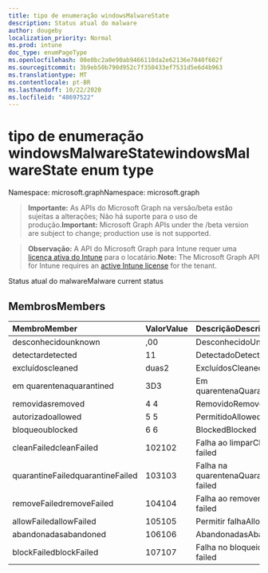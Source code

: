 ```yaml
---
title: tipo de enumeração windowsMalwareState
description: Status atual do malware
author: dougeby
localization_priority: Normal
ms.prod: intune
doc_type: enumPageType
ms.openlocfilehash: 00e0bc2a0e90ab9466110da2e62136e7040f602f
ms.sourcegitcommit: 3b9eb50b790d952c7f350433ef7531d5e6d4b963
ms.translationtype: MT
ms.contentlocale: pt-BR
ms.lasthandoff: 10/22/2020
ms.locfileid: "48697522"
---
```

# <a name="windowsmalwarestate-enum-type"></a><span data-ttu-id="02238-103">tipo de enumeração windowsMalwareState</span><span class="sxs-lookup"><span data-stu-id="02238-103">windowsMalwareState enum type</span></span>

<span data-ttu-id="02238-104">Namespace: microsoft.graph</span><span class="sxs-lookup"><span data-stu-id="02238-104">Namespace: microsoft.graph</span></span>

> <span data-ttu-id="02238-105">**Importante:** As APIs do Microsoft Graph na versão/beta estão sujeitas a alterações; Não há suporte para o uso de produção.</span><span class="sxs-lookup"><span data-stu-id="02238-105">**Important:** Microsoft Graph APIs under the /beta version are subject to change; production use is not supported.</span></span>

> <span data-ttu-id="02238-106">**Observação:** A API do Microsoft Graph para Intune requer uma [licença ativa do Intune](https://go.microsoft.com/fwlink/?linkid=839381) para o locatário.</span><span class="sxs-lookup"><span data-stu-id="02238-106">**Note:** The Microsoft Graph API for Intune requires an [active Intune license](https://go.microsoft.com/fwlink/?linkid=839381) for the tenant.</span></span>

<span data-ttu-id="02238-107">Status atual do malware</span><span class="sxs-lookup"><span data-stu-id="02238-107">Malware current status</span></span>

## <a name="members"></a><span data-ttu-id="02238-108">Membros</span><span class="sxs-lookup"><span data-stu-id="02238-108">Members</span></span>
|<span data-ttu-id="02238-109">Membro</span><span class="sxs-lookup"><span data-stu-id="02238-109">Member</span></span>|<span data-ttu-id="02238-110">Valor</span><span class="sxs-lookup"><span data-stu-id="02238-110">Value</span></span>|<span data-ttu-id="02238-111">Descrição</span><span class="sxs-lookup"><span data-stu-id="02238-111">Description</span></span>|
|:---|:---|:---|
|<span data-ttu-id="02238-112">desconhecido</span><span class="sxs-lookup"><span data-stu-id="02238-112">unknown</span></span>|<span data-ttu-id="02238-113">,0</span><span class="sxs-lookup"><span data-stu-id="02238-113">0</span></span>|<span data-ttu-id="02238-114">Desconhecido</span><span class="sxs-lookup"><span data-stu-id="02238-114">Unknown</span></span>|
|<span data-ttu-id="02238-115">detectar</span><span class="sxs-lookup"><span data-stu-id="02238-115">detected</span></span>|<span data-ttu-id="02238-116">1</span><span class="sxs-lookup"><span data-stu-id="02238-116">1</span></span>|<span data-ttu-id="02238-117">Detectado</span><span class="sxs-lookup"><span data-stu-id="02238-117">Detected</span></span>|
|<span data-ttu-id="02238-118">excluídos</span><span class="sxs-lookup"><span data-stu-id="02238-118">cleaned</span></span>|<span data-ttu-id="02238-119">duas</span><span class="sxs-lookup"><span data-stu-id="02238-119">2</span></span>|<span data-ttu-id="02238-120">Excluídos</span><span class="sxs-lookup"><span data-stu-id="02238-120">Cleaned</span></span>|
|<span data-ttu-id="02238-121">em quarentena</span><span class="sxs-lookup"><span data-stu-id="02238-121">quarantined</span></span>|<span data-ttu-id="02238-122">3D</span><span class="sxs-lookup"><span data-stu-id="02238-122">3</span></span>|<span data-ttu-id="02238-123">Em quarentena</span><span class="sxs-lookup"><span data-stu-id="02238-123">Quarantined</span></span>|
|<span data-ttu-id="02238-124">removidas</span><span class="sxs-lookup"><span data-stu-id="02238-124">removed</span></span>|<span data-ttu-id="02238-125">4 </span><span class="sxs-lookup"><span data-stu-id="02238-125">4</span></span>|<span data-ttu-id="02238-126">Removido</span><span class="sxs-lookup"><span data-stu-id="02238-126">Removed</span></span>|
|<span data-ttu-id="02238-127">autorizado</span><span class="sxs-lookup"><span data-stu-id="02238-127">allowed</span></span>|<span data-ttu-id="02238-128">5 </span><span class="sxs-lookup"><span data-stu-id="02238-128">5</span></span>|<span data-ttu-id="02238-129">Permitido</span><span class="sxs-lookup"><span data-stu-id="02238-129">Allowed</span></span>|
|<span data-ttu-id="02238-130">bloqueou</span><span class="sxs-lookup"><span data-stu-id="02238-130">blocked</span></span>|<span data-ttu-id="02238-131">6 </span><span class="sxs-lookup"><span data-stu-id="02238-131">6</span></span>|<span data-ttu-id="02238-132">Blocked</span><span class="sxs-lookup"><span data-stu-id="02238-132">Blocked</span></span>|
|<span data-ttu-id="02238-133">cleanFailed</span><span class="sxs-lookup"><span data-stu-id="02238-133">cleanFailed</span></span>|<span data-ttu-id="02238-134">102</span><span class="sxs-lookup"><span data-stu-id="02238-134">102</span></span>|<span data-ttu-id="02238-135">Falha ao limpar</span><span class="sxs-lookup"><span data-stu-id="02238-135">Clean failed</span></span>|
|<span data-ttu-id="02238-136">quarantineFailed</span><span class="sxs-lookup"><span data-stu-id="02238-136">quarantineFailed</span></span>|<span data-ttu-id="02238-137">103</span><span class="sxs-lookup"><span data-stu-id="02238-137">103</span></span>|<span data-ttu-id="02238-138">Falha na quarentena</span><span class="sxs-lookup"><span data-stu-id="02238-138">Quarantine failed</span></span>|
|<span data-ttu-id="02238-139">removeFailed</span><span class="sxs-lookup"><span data-stu-id="02238-139">removeFailed</span></span>|<span data-ttu-id="02238-140">104</span><span class="sxs-lookup"><span data-stu-id="02238-140">104</span></span>|<span data-ttu-id="02238-141">Falha ao remover</span><span class="sxs-lookup"><span data-stu-id="02238-141">Remove failed</span></span>|
|<span data-ttu-id="02238-142">allowFailed</span><span class="sxs-lookup"><span data-stu-id="02238-142">allowFailed</span></span>|<span data-ttu-id="02238-143">105</span><span class="sxs-lookup"><span data-stu-id="02238-143">105</span></span>|<span data-ttu-id="02238-144">Permitir falha</span><span class="sxs-lookup"><span data-stu-id="02238-144">Allow failed</span></span>|
|<span data-ttu-id="02238-145">abandonadas</span><span class="sxs-lookup"><span data-stu-id="02238-145">abandoned</span></span>|<span data-ttu-id="02238-146">106</span><span class="sxs-lookup"><span data-stu-id="02238-146">106</span></span>|<span data-ttu-id="02238-147">Abandonadas</span><span class="sxs-lookup"><span data-stu-id="02238-147">Abandoned</span></span>|
|<span data-ttu-id="02238-148">blockFailed</span><span class="sxs-lookup"><span data-stu-id="02238-148">blockFailed</span></span>|<span data-ttu-id="02238-149">107</span><span class="sxs-lookup"><span data-stu-id="02238-149">107</span></span>|<span data-ttu-id="02238-150">Falha no bloqueio</span><span class="sxs-lookup"><span data-stu-id="02238-150">Block failed</span></span>|





